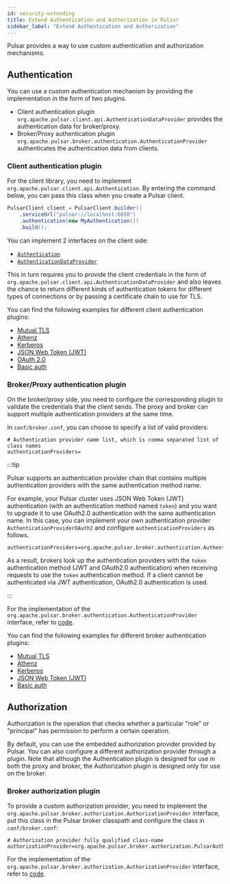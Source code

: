 ```yaml
---
id: security-extending
title: Extend Authentication and Authorization in Pulsar
sidebar_label: "Extend Authentication and Authorization"
---
```


Pulsar provides a way to use custom authentication and authorization mechanisms.

## Authentication

You can use a custom authentication mechanism by providing the implementation in the form of two plugins.
* Client authentication plugin `org.apache.pulsar.client.api.AuthenticationDataProvider` provides the authentication data for broker/proxy.
* Broker/Proxy authentication plugin `org.apache.pulsar.broker.authentication.AuthenticationProvider` authenticates the authentication data from clients.

### Client authentication plugin

For the client library, you need to implement `org.apache.pulsar.client.api.Authentication`. By entering the command below, you can pass this class when you create a Pulsar client.

```java
PulsarClient client = PulsarClient.builder()
    .serviceUrl("pulsar://localhost:6650")
    .authentication(new MyAuthentication())
    .build();
```

You can implement 2 interfaces on the client side:
 * [`Authentication`](/api/client/org/apache/pulsar/client/api/Authentication.html)
 * [`AuthenticationDataProvider`](/api/client/org/apache/pulsar/client/api/AuthenticationDataProvider.html)

This in turn requires you to provide the client credentials in the form of `org.apache.pulsar.client.api.AuthenticationDataProvider` and also leaves the chance to return different kinds of authentication tokens for different types of connections or by passing a certificate chain to use for TLS.

You can find the following examples for different client authentication plugins:
 * [Mutual TLS](https://github.com/apache/pulsar/blob/master/pulsar-client/src/main/java/org/apache/pulsar/client/impl/auth/AuthenticationTls.java)
 * [Athenz](https://github.com/apache/pulsar/blob/master/pulsar-client-auth-athenz/src/main/java/org/apache/pulsar/client/impl/auth/AuthenticationAthenz.java)
 * [Kerberos](https://github.com/apache/pulsar/blob/master/pulsar-client-auth-sasl/src/main/java/org/apache/pulsar/client/impl/auth/AuthenticationSasl.java)
 * [JSON Web Token (JWT)](https://github.com/apache/pulsar/blob/master/pulsar-client/src/main/java/org/apache/pulsar/client/impl/auth/AuthenticationToken.java)
 * [OAuth 2.0](https://github.com/apache/pulsar/blob/master/pulsar-client/src/main/java/org/apache/pulsar/client/impl/auth/oauth2/AuthenticationOAuth2.java)
 * [Basic auth](https://github.com/apache/pulsar/blob/master/pulsar-client/src/main/java/org/apache/pulsar/client/impl/auth/AuthenticationBasic.java)

### Broker/Proxy authentication plugin

On the broker/proxy side, you need to configure the corresponding plugin to validate the credentials that the client sends. The proxy and broker can support multiple authentication providers at the same time.

In `conf/broker.conf`, you can choose to specify a list of valid providers:

```properties
# Authentication provider name list, which is comma separated list of class names
authenticationProviders=
```

:::tip

Pulsar supports an authentication provider chain that contains multiple authentication providers with the same authentication method name.

For example, your Pulsar cluster uses JSON Web Token (JWT) authentication (with an authentication method named `token`) and you want to upgrade it to use OAuth2.0 authentication with the same authentication name. In this case, you can implement your own authentication provider `AuthenticationProviderOAuth2` and configure `authenticationProviders` as follows.

```properties
authenticationProviders=org.apache.pulsar.broker.authentication.AuthenticationProviderToken,org.apache.pulsar.broker.authentication.AuthenticationProviderOAuth2
```

As a result, brokers look up the authentication providers with the `token` authentication method (JWT and OAuth2.0 authentication) when receiving requests to use the `token` authentication method. If a client cannot be authenticated via JWT authentication, OAuth2.0 authentication is used.

:::

For the implementation of the `org.apache.pulsar.broker.authentication.AuthenticationProvider` interface, refer to [code](https://github.com/apache/pulsar/blob/master/pulsar-broker-common/src/main/java/org/apache/pulsar/broker/authentication/AuthenticationProvider.java).

You can find the following examples for different broker authentication plugins:

 * [Mutual TLS](https://github.com/apache/pulsar/blob/master/pulsar-broker-common/src/main/java/org/apache/pulsar/broker/authentication/AuthenticationProviderTls.java)
 * [Athenz](https://github.com/apache/pulsar/blob/master/pulsar-broker-auth-athenz/src/main/java/org/apache/pulsar/broker/authentication/AuthenticationProviderAthenz.java)
 * [Kerberos](https://github.com/apache/pulsar/blob/master/pulsar-broker-auth-sasl/src/main/java/org/apache/pulsar/broker/authentication/AuthenticationProviderSasl.java)
 * [JSON Web Token (JWT)](https://github.com/apache/pulsar/blob/master/pulsar-broker-common/src/main/java/org/apache/pulsar/broker/authentication/AuthenticationProviderToken.java)
 * [Basic auth](https://github.com/apache/pulsar/blob/master/pulsar-broker-common/src/main/java/org/apache/pulsar/broker/authentication/AuthenticationProviderToken.java)

## Authorization

Authorization is the operation that checks whether a particular "role" or "principal" has permission to perform a certain operation.

By default, you can use the embedded authorization provider provided by Pulsar. You can also configure a different authorization provider through a plugin. Note that although the Authentication plugin is designed for use in both the proxy and broker, the Authorization plugin is designed only for use on the broker.

### Broker authorization plugin

To provide a custom authorization provider, you need to implement the `org.apache.pulsar.broker.authorization.AuthorizationProvider` interface, put this class in the Pulsar broker classpath and configure the class in `conf/broker.conf`:

 ```properties
 # Authorization provider fully qualified class-name
 authorizationProvider=org.apache.pulsar.broker.authorization.PulsarAuthorizationProvider
 ```

For the implementation of the `org.apache.pulsar.broker.authorization.AuthorizationProvider` interface, refer to [code](https://github.com/apache/pulsar/blob/master/pulsar-broker-common/src/main/java/org/apache/pulsar/broker/authorization/AuthorizationProvider.java).